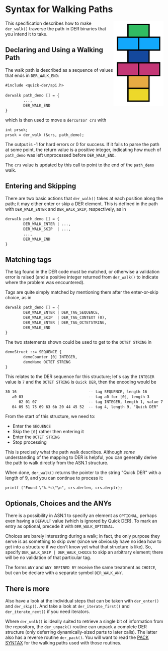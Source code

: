 # Syntax for Walking Paths

<img alt="Quick DER logo" src="quick-der-logo.png" style="float: right;"/>

This specification describes how to make `der_walk()` traverse the path in DER
binaries that you intend it to take.

## Declaring and Using a Walking Path

The walk path is described as a sequence of values that ends in `DER_WALK_END`:

    #include <quick-der/api.h>

    derwalk path_demo [] = {
            ...,
            DER_WALK_END
    }

which is then used to move a `dercursor crs` with

    int prsok;
    prsok = der_walk (&crs, path_demo);

The output is -1 for hard errors or 0 for success.  If it fails to parse the path
at some point, the return value is a positive integer, indicating how much of
`path_demo` was left unprocessed before `DER_WALK_END`.

The `crs` value is updated by this call to point to the end of the `path_demo`
walk.

## Entering and Skipping

There are two basic actions that `der_walk()` takes at each position along the
path; it may either enter or skip a DER element.  This is defined in the path
with `DER_WALK_ENTER` and `DER_WALK_SKIP`, respectively, as in

    derwalk path_demo [] = {
            DER_WALK_ENTER | ...,
            DER_WALK_SKIP  | ...,
            ...,
            DER_WALK_END
    }

## Matching tags

The tag found in the DER code must be matched, or otherwise a validation error
is raised (and a positive integer returned from `der_walk()` to indicate where
the problem was encountered).

Tags are quite simply matched by mentioning them after the enter-or-skip choice,
as in

    derwalk path_demo [] = {
            DER_WALK_ENTER | DER_TAG_SEQUENCE,
            DER_WALK_SKIP  | DER_TAG_CONTEXT (0),
            DER_WALK_ENTER | DER_TAG_OCTETSTRING,
            DER_WALK_END
    }

The two statements shown could be used to get to the `OCTET STRING` in

    demoStruct ::= SEQUENCE {
            demoCounter [0] INTEGER,
            demoName OCTET STRING
    }

This relates to the DER sequence for this structure; let's say the `INTEGER`
value is `7` and the `OCTET STRING` is `Quick DER`, then the encoding would be

    30 16                                -- tag SEQUENCE, length 16
       a0 03                             -- tag a0 for [0], length 3
          02 01 07                       -- tag INTEGER, length 1, value 7
       04 09 51 75 69 63 6b 20 44 45 52  -- tag 4, length 9, "Quick DER"

From the start of this structure, we need to:

  * Enter the `SEQUENCE`
  * Skip the `[0]` rather then entering it
  * Enter the `OCTET STRING`
  * Stop processing

This is precisely what the path walk describes.  Although *some* understanding
of the mapping to DER is helpful, you can generally derive the path to walk
directly from the ASN.1 structure.

When done, `der_walk()` returns the pointer to the string "Quick DER" with a
length of 9, and you can continue to process it:

    printf ("Found \"%.*s\"\n", crs.derlen, crs.derptr);


## Optionals, Choices and the ANYs

There is a possibility in ASN.1 to specify an element as `OPTIONAL`, perhaps
even having a `DEFAULT` value (which is ignored by Quick DER).  To mark an
entry as optional, precede it with `DER_WALK_OPTIONAL`.

Choices are barely interesting during a walk; in fact, the only purpose they
serve is as something to skip over (since we obviously have no idea how to get
into a structure if we don't know yet what that structure is like).  So,
specify `DER_WALK_SKIP | DER_WALK_CHOICE` to skip an arbitrary element;
there will be no validation of that particular tag.

The forms `ANY` and `ANY DEFINED BY` receive the same treatment as `CHOICE`,
but can be declare with a separate symbol `DER_WALK_ANY`.


## There is more

Also have a look at the individual steps that can be taken with
`der_enter()` and `der_skip()`.  And take a look at
`der_iterate_first()` and `der_iterate_next()` if you need iterators.

Where `der_walk()` is ideally suited to retrieve a single bit of information
from the repository, the `der_unpack()` routine can unpack a complete DER
structure (only deferring dynamically-sized parts to later calls).  The latter
also has a reverse routine `der_pack()`.  You will want to read the
[PACK SYNTAX](PACK-SYNTAX.MD) for the walking paths used with those routines.

